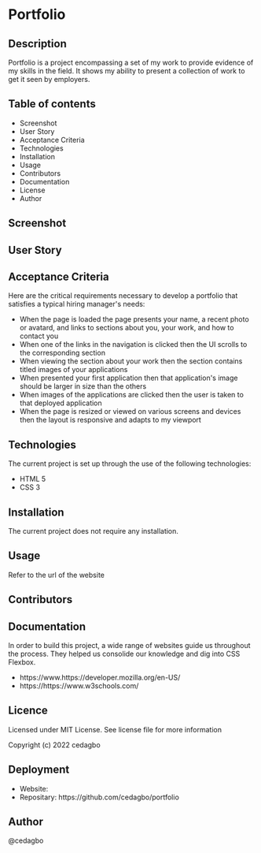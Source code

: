 # Portfolio

## Description

Portfolio is a project encompassing a set of my work to provide evidence of my skills in the field. It shows my ability to present a collection of work to get it seen by employers.

## Table of contents
<ul>
    <li>Screenshot</li>
    <li>User Story</li>
    <li>Acceptance Criteria</li>
    <li>Technologies</li>
    <li>Installation</li>
    <li>Usage</li>
    <li>Contributors</li>
    <li>Documentation</li>
    <li>License</li>
    <li>Author</li>

</ul>

## Screenshot

## User Story

## Acceptance Criteria

Here are the critical requirements necessary to develop a portfolio that satisfies a typical hiring manager's needs:
<ul>
    <li>
    When the page is loaded the page presents your name, a recent photo or avatard, and links to sections about you, your work, and how to contact you
    </li>
    <li>
    When one of the links in the navigation is clicked then the UI scrolls to the corresponding section
    </li>
    <li>
    When viewing the section about your work then the section contains titled images of your applications
    </li>
    <li>
    When presented your first application then that application's image should be larger in size than the others
    </li>
    <li>
    When images of the applications are clicked then the user is taken to that deployed application
    </li>
    <li>
    When the page is resized or viewed on various screens and devices then the layout is responsive and adapts to my viewport
    </li>
</ul> 

## Technologies
The current project is set up through the use of the following technologies:
<ul>
    <li>HTML 5</li>
    <li>CSS 3</li>
</ul>

## Installation
The current project does not require any installation. 

## Usage
Refer to the url of the website

## Contributors


## Documentation
In order to build this project, a wide range of websites guide us throughout the process. They helped us consolide our knowledge and dig into CSS Flexbox.
<ul>
    <li>https://www.https://developer.mozilla.org/en-US/</li>
    <li>https://https://www.w3schools.com/</li>
</ul>

## Licence
Licensed under MIT License. See license file for more information

Copyright (c) 2022 cedagbo

## Deployment
<ul>
    <li>Website:</li>
    <li>Repositary: https://github.com/cedagbo/portfolio </li> 
</ul>

## Author
@cedagbo
